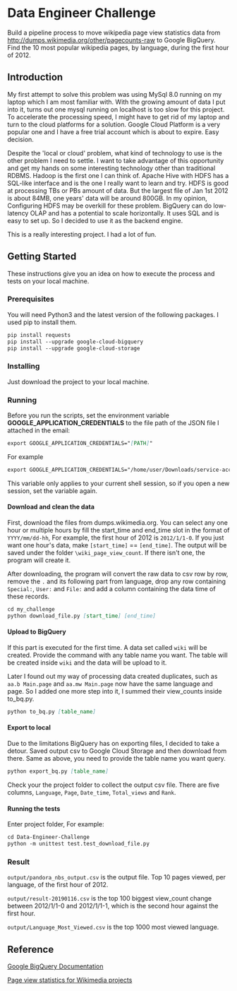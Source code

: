 # Data Engineer Challenge

Build a pipeline process to move wikipedia page view statistics data from
http://dumps.wikimedia.org/other/pagecounts-raw to Google BigQuery. Find the 10 most popular wikipedia pages,
by language, during the first hour of 2012.

## Introduction
My first attempt to solve this problem was using MySql 8.0 running on my laptop which I am most familiar with. With the
growing amount of data I put into it, turns out one mysql running on localhost is too slow for this project.
To accelerate the processing speed, I might have to get rid of my laptop and turn to the cloud platforms for a solution.
Google Cloud Platform is a very popular one and I have a free trial account which is about to expire. Easy decision.

Despite the 'local or cloud' problem, what kind of technology to use is the other problem I need to settle.
I want to take advantage of this opportunity and get my hands on some interesting technology other than traditional
RDBMS. Hadoop is the first one I can think of. Apache Hive with HDFS has a SQL-like interface and is the one I really
want to learn and try. HDFS is good at processing TBs or PBs amount of data. But the largest file of Jan 1st 2012 is
about 84MB, one years' data will be around 800GB. In my opinion, Configuring HDFS may be overkill for these problem.
BigQuery can do low-latency OLAP and has a potential to scale horizontally. It uses SQL and is easy to set up.
So I decided to use it as the backend engine.

This is a really interesting project. I had a lot of fun.

## Getting Started

These instructions give you an idea on how to execute the process and tests on your local machine.

### Prerequisites
You will need Python3 and the latest version of the following packages. I used pip to install them.
```markdown
pip install requests
pip install --upgrade google-cloud-bigquery
pip install --upgrade google-cloud-storage
```

### Installing
Just download the project to your local machine.

### Running
Before you run the scripts, set the environment variable **GOOGLE_APPLICATION_CREDENTIALS** to the file path of the JSON
file I attached in the email:
```markdown
export GOOGLE_APPLICATION_CREDENTIALS="[PATH]"
```
For example
```markdown
export GOOGLE_APPLICATION_CREDENTIALS="/home/user/Downloads/service-account-file.json"
```

This variable only applies to your current shell session, so if you open a new session, set the variable again.

#### Download and clean the data
First, download the files from dumps.wikimedia.org. You can select any one hour or multiple hours by fill the start_time
and end_time slot in the format of `YYYY/mm/dd-hh`, For example, the first hour of 2012 is `2012/1/1-0`. If you just
want one hour's data, make `[start_time]` == `[end_time]`. The output will be saved under the folder
`\wiki_page_view_count`. If there isn't one, the program will create it.

After downloading, the program will convert the raw data to csv row by row, remove the `.` and its following part from
language, drop any row containing `Special:`, `User:` and `File:` and add a column containing the data time of these
records.
```markdown
cd my_challenge
python download_file.py [start_time] [end_time]
```
#### Upload to BigQuery
If this part is executed for the first time. A data set called `wiki` will be created. Provide the command with any
table name you want. The table will be created inside `wiki` and the data will be upload to it.

Later I found out my way of processing data created duplicates, such as `aa.b Main.page` and `aa.mw Main.page` now have
the same language and page. So I added one more step into it, I summed their view_counts inside to_bq.py.
```markdown
python to_bq.py [table_name]
```
#### Export to local
Due to the limitations BigQuery has on exporting files, I decided to take a detour. Saved output csv to Google Cloud
Storage and then download from there. Same as above, you need to provide the table name you want query.
```markdown
python export_bq.py [table_name]
```
Check your the project folder to collect the output csv file. There are five columns, `Language`, `Page`, `Date_time`,
`Total_views` and `Rank`.

#### Running the tests
Enter project folder, For example:
```markdown
cd Data-Engineer-Challenge
python -m unittest test.test_download_file.py
```
### Result
`output/pandora_nbs_output.csv` is the output file. Top 10 pages viewed, per language, of the first hour of 2012.

`output/result-20190116.csv` is the top 100 biggest view_count change between 2012/1/1-0 and 2012/1/1-1, which is the
second hour against the first hour.

`output/Language_Most_Viewed.csv` is the top 1000 most viewed language.

## Reference
[Google BigQuery Documentation](https://cloud.google.com/bigquery/docs/)

[Page view statistics for Wikimedia projects](https://dumps.wikimedia.org/other/pagecounts-raw/)
